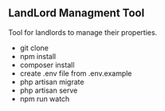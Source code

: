## LandLord Managment Tool

Tool for landlords to manage their properties.

- git clone
- npm install
- composer install
- create .env file from .env.example
- php artisan migrate
- php artisan serve
- npm run watch
